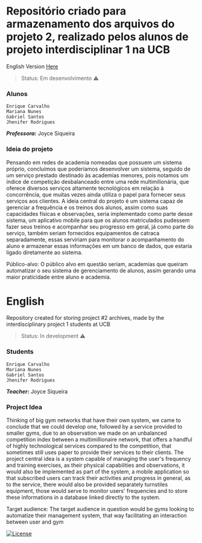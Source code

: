 # Repositório criado para armazenamento dos arquivos do projeto 2, realizado pelos alunos de projeto interdisciplinar 1 na UCB

English Version [Here](*english)

> Status: Em desenvolvimento ⚠️

### Alunos
```
Enrique Carvalho
Mariana Nunes
Gabriel Santos
Jhenifer Rodrigues
```

***Professora:*** Joyce Siqueira

### Ideia do projeto
Pensando em redes de academia nomeadas que possuem um sistema próprio, concluímos que poderíamos desenvolver um sistema, seguido de um serviço prestado destinado às academias menores, pois notamos um índice de competição desbalanceado entre uma rede multimilionária, que oferece diversos serviços altamente tecnológicos em relação à concorrência, que muitas vezes ainda utiliza o papel para fornecer seus serviços aos clientes.
A ideia central do projeto é um sistema capaz de gerenciar a frequência e os treinos dos alunos, assim como suas capacidades físicas e observações, seria implementado como parte desse sistema, um aplicativo mobile para que os alunos matriculados pudessem fazer seus treinos e acompanhar seu progresso em geral, já como parte do serviço, também seriam fornecidos equipamentos de catraca separadamente, essas serviriam para monitorar o acompanhamento do aluno e armazenar essas informações em um banco de dados, que estaria ligado diretamente ao sistema.

Público-alvo: O público alvo em questão seriam, academias que queiram automatizar o seu sistema de gerenciamento de alunos, assim gerando uma maior praticidade entre aluno e academia.


# English

Repository created for storing project #2 archives, made by the interdisciplinary project 1 students at UCB

> Status: In development ⚠️

### Students
```
Enrique Carvalho
Mariana Nunes
Gabriel Santos
Jhenifer Rodrigues
```

***Teacher:*** Joyce Siqueira

### Project Idea
Thinking of big gym networks that have their own system, we came to conclude that we could develop one, followed by a service provided to smaller gyms, due to an observation we made on an unbalanced competition index between a multimillionaire network, that offers a handful of highly technological services compared to the competition, that sometimes still uses paper to provide their services to their clients.
The project central idea is a system capable of managing the user's frequency and training exercises, as their physical capabilities and observations, it would also be implemented as part of the system, a mobile application so that subscribed users can track their activities and progress in general, as to the service, there would also be provided separately turnstiles equipment, those would serve to monitor users' frequencies and to store these informations in a database linked directly to the system.

Target audience: The target audience in question would be gyms looking to automatize their management system, that way facilitating an interaction between user and gym

[![License](https://img.shields.io/badge/License-Apache_2.0-blue.svg)](https://opensource.org/licenses/Apache-2.0)
